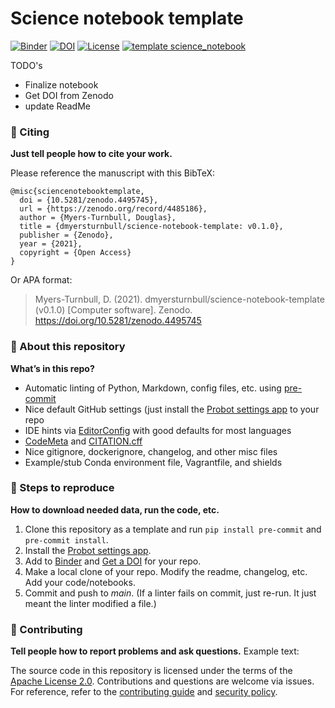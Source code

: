 # Science notebook template

[![Binder](https://mybinder.org/badge_logo.svg)](https://mybinder.org/v2/gh/FrankKr/InaccuraciesMeteorologyCongestionManagement/HEAD)
[![DOI](https://zenodo.org/badge/335203974.svg)](https://zenodo.org/badge/latestdoi/335203974)
[![License](https://img.shields.io/badge/License-Apache%202.0-blue.svg)](https://opensource.org/licenses/Apache-2.0)
[![template science_notebook](https://img.shields.io/badge/template-science_notebook-990099.svg)](https://github.com/dmyersturnbull/science-notebook-template)

TODO's
- Finalize notebook
- Get DOI from Zenodo
- update ReadMe

### 👋 Citing

**Just tell people how to cite your work.**

Please reference the manuscript with this BibTeX:

```
@misc{sciencenotebooktemplate,
  doi = {10.5281/zenodo.4495745},
  url = {https://zenodo.org/record/4485186},
  author = {Myers-Turnbull, Douglas},
  title = {dmyersturnbull/science-notebook-template: v0.1.0},
  publisher = {Zenodo},
  year = {2021},
  copyright = {Open Access}
}
```

Or APA format:

> Myers-Turnbull, D. (2021). dmyersturnbull/science-notebook-template (v0.1.0) [Computer software]. Zenodo. https://doi.org/10.5281/zenodo.4495745

### 🎁 About this repository

**What’s in this repo?**

- Automatic linting of Python, Markdown, config files, etc. using [pre-commit](https://pre-commit.com/)
- Nice default GitHub settings (just install the [Probot settings app](https://github.com/apps/settings) to your repo
- IDE hints via [EditorConfig](https://editorconfig.org/) with good defaults for most languages
- [CodeMeta](https://codemeta.github.io/user-guide/) and [CITATION.cff](https://citation-file-format.github.io/)
- Nice gitignore, dockerignore, changelog, and other misc files
- Example/stub Conda environment file, Vagrantfile, and shields

### 📜 Steps to reproduce

**How to download needed data, run the code, etc.**

1. Clone this repository as a template and run `pip install pre-commit` and `pre-commit install`.
2. Install the [Probot settings app](https://github.com/apps/settings).
3. Add to [Binder](https://mybinder.org/) and [Get a DOI](https://docs.github.com/en/repositories/archiving-a-github-repository/referencing-and-citing-content) for your repo.
4. Make a local clone of your repo. Modify the readme, changelog, etc. Add your code/notebooks.
5. Commit and push to _main_. (If a linter fails on commit, just re-run. It just meant the linter modified a file.)

### 🍁 Contributing

**Tell people how to report problems and ask questions.**
Example text:

The source code in this repository is licensed under the terms of the [Apache License 2.0](https://spdx.org/licenses/Apache-2.0.html).
Contributions and questions are welcome via issues.
For reference, refer to the [contributing guide](https://github.com/dmyersturnbull/science-notebook-template/blob/main/CONTRIBUTING.md)
and [security policy](https://github.com/dmyersturnbull/science-notebook-template/blob/main/SECURITY.md).
